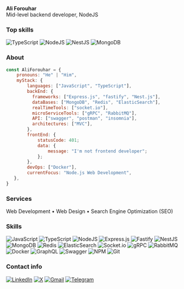 **Ali Forouhar** 
<br>
Mid-level backend developer, NodeJS

### Top skills
![TypeScript](https://img.shields.io/badge/typescript-%23007ACC.svg?style=for-the-badge&logo=typescript&logoColor=white)
![NodeJS](https://img.shields.io/badge/node.js-6DA55F?style=for-the-badge&logo=node.js&logoColor=white)
![NestJS](https://img.shields.io/badge/nestjs-%23E0234E.svg?style=for-the-badge&logo=nestjs&logoColor=white)
![MongoDB](https://img.shields.io/badge/MongoDB-%234ea94b.svg?style=for-the-badge&logo=mongodb&logoColor=white)

### About
```js
const AliForouhar = {
    pronouns: "He" | "Him",
    myStack: {
        languages: ["JavaScript", "TypeScript"],            
        backEnd: {             
          frameworks: ["Express.js", "fastify", "Nest.js"],                   
          dataBases: ["MongoDB", "Redis", "ElasticSearch"],
          realTimeTools: ["socket.io"],
          microServiceTools: ["gRPC", "RabbitMQ"],
          API: ["swagger", "postman", "insomnia"],
          architectures: ["MVC"],
        },         
        frontEnd: {         
            statusCode: 401;
            data: {
                message: "I'm not frontend developer";
            };     
        },         
        devOps: ["Docker"],
        currentFocus: "Node.js Web Development",            
   }, 
}
```

### Services
Web Development • Web Design • Search Engine Optimization (SEO)

### Skills
![JavaScript](https://img.shields.io/badge/javascript-%23323330.svg?style=for-the-badge&logo=javascript&logoColor=%23F7DF1E)
![TypeScript](https://img.shields.io/badge/typescript-%23007ACC.svg?style=for-the-badge&logo=typescript&logoColor=white)
![NodeJS](https://img.shields.io/badge/node.js-6DA55F?style=for-the-badge&logo=node.js&logoColor=white)
![Express.js](https://img.shields.io/badge/express.js-%23404d59.svg?style=for-the-badge&logo=express&logoColor=%2361DAFB)
![Fastify](https://img.shields.io/badge/fastify-%23000000.svg?style=for-the-badge&logo=fastify&logoColor=white)
![NestJS](https://img.shields.io/badge/nestjs-%23E0234E.svg?style=for-the-badge&logo=nestjs&logoColor=white)
![MongoDB](https://img.shields.io/badge/MongoDB-%234ea94b.svg?style=for-the-badge&logo=mongodb&logoColor=white)
![Redis](https://img.shields.io/badge/redis-%23DD0031.svg?style=for-the-badge&logo=redis&logoColor=white)
![ElasticSearch](https://img.shields.io/badge/-ElasticSearch-005571?style=for-the-badge&logo=elasticsearch) 
![Socket.io](https://img.shields.io/badge/Socket.io-black?style=for-the-badge&logo=socket.io&badgeColor=010101)
![gRPC](https://img.shields.io/badge/gRPC%20-%236DB33F.svg?&style=for-the-badge&logo=grpc&logoColor=orange&color=orange) 
![RabbitMQ](https://img.shields.io/static/v1?style=for-the-badge&message=RabbitMQ&color=FF6600&logo=RabbitMQ&logoColor=FFFFFF&label=) 
![Docker](https://img.shields.io/badge/docker-%230db7ed.svg?style=for-the-badge&logo=docker&logoColor=white)
![GraphQL](https://img.shields.io/badge/-GraphQL-E10098?style=for-the-badge&logo=graphql&logoColor=white)
![Swagger](https://img.shields.io/badge/-Swagger-%23Clojure?style=for-the-badge&logo=swagger&logoColor=white)
![NPM](https://img.shields.io/badge/NPM-%23CB3837.svg?style=for-the-badge&logo=npm&logoColor=white)
![Git](https://img.shields.io/badge/-Git-F05032?style=for-the-badge&logo=git&logoColor=white)

### Contact info
[![LinkedIn](https://img.shields.io/badge/LinkedIn-%230077B5.svg?logo=linkedin&logoColor=white)](https://linkedin.com/in/ali-forouhar-672733304)
[![X](https://img.shields.io/badge/X-black.svg?logo=X&logoColor=white)](https://x.com/@)
[![Gmail](https://img.shields.io/badge/Gmail-%2312100E.svg?&style=for-the-badge&logo=gmail&logoColor=white)](mailto:aliforouhaar@gmail.com)
[![Telegram](https://img.shields.io/badge/Telegram-%230077B5.svg?logo=Telegram&logoColor=white)](https://t.me/aliforouhaar)
